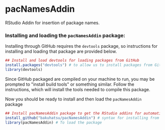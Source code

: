 # pacNamesAddin
RStudio Addin for insertion of package names.
### Installing and loading the `pacNamesAddin` package:
Installing through GitHub requires the `devtools` package, so instructions for installing and loading that package are provided below.
```r
## Install and load devtools for loading packages from GitHub
install.packages("devtools") # to allow us to install packages from GitHub
library(devtools)
```
Since GitHub packaged are compiled on your machine to run, you may be prompted to "install build tools" or something similar.  Follow the instructions, which will install the tools needed to compile this package.
  
Now you should be ready to install and then load the `pacNamesAddin` package
```r
## Install pacNamesAddin package to get the RStudio addins for automatic insertion of package names
install_github("bakuhatsu/pacNamesAddin") # syntax for installing from GitHub: username/library
library(pacNamesAddin) # To load the package
```
